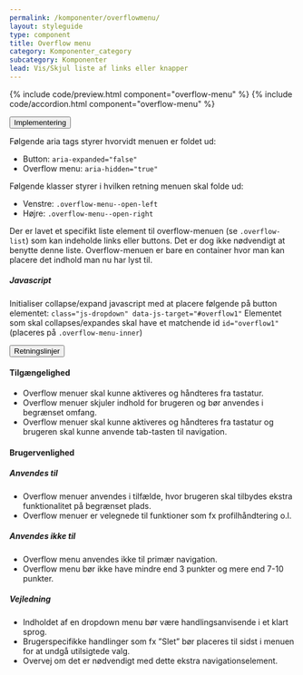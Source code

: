 ```yaml
---
permalink: /komponenter/overflowmenu/
layout: styleguide
type: component
title: Overflow menu
category: Komponenter_category
subcategory: Komponenter
lead: Vis/Skjul liste af links eller knapper
---
```


{% include code/preview.html component="overflow-menu" %}
{% include code/accordion.html component="overflow-menu" %}
<div class="accordion-bordered">
  <button class="button-unstyled accordion-button"
      aria-expanded="false" aria-controls="overflow-docs">
    Implementering
  </button>
  <div id="overflow-docs" aria-hidden="true" class="accordion-content">
    <section>
        <p>Følgende aria tags styrer hvorvidt menuen er foldet ud:</p>
        <ul>
          <li>Button: <code>aria-expanded="false"</code></li>
          <li>Overflow menu: <code>aria-hidden="true"</code></li>
        </ul>
        <p>Følgende klasser styrer i hvilken retning menuen skal folde ud:</p>
        <ul>
          <li>Venstre: <code>.overflow-menu--open-left</code></li>
          <li>Højre: <code>.overflow-menu--open-right</code></li>
        </ul>
        <p>Der er lavet et specifikt liste element til overflow-menuen (se <code>.overflow-list</code>) som kan indeholde links eller buttons. Det er dog ikke nødvendigt at benytte denne liste. Overflow-menuen er bare en container hvor man kan placere det indhold man nu har lyst til.</p>
        <h5>Javascript</h5>
        <p>Initialiser collapse/expand javascript med at placere følgende på button elementet: <code>class="js-dropdown" data-js-target="#overflow1"</code>
        Elementet som skal collapses/expandes skal have et matchende id <code>id="overflow1"</code> (placeres på <code>.overflow-menu-inner</code>)</p>
    </section>
  </div>
</div>


<div class="accordion-bordered accordion-docs">
  <button class="button-unstyled accordion-button"
      aria-expanded="true" aria-controls="overflow-docs-info">
    Retningslinjer
  </button>
  <div id="overflow-docs-info" class="accordion-content">
    <article>
      <section>
          <h4>Tilgængelighed</h4>
          <ul>
              <li>Overflow menuer skal kunne aktiveres og håndteres fra tastatur.</li>
              <li>Overflow menuer skjuler indhold for brugeren og bør anvendes i begrænset omfang. </li>
              <li>Overflow menuer skal kunne aktiveres og håndteres fra tastatur og brugeren skal kunne anvende tab-tasten til navigation. </li>
          </ul>
      </section>
      <section>
          <h4>Brugervenlighed</h4>
          <h5>Anvendes til</h5>
          <ul>
              <li>Overflow menuer anvendes i tilfælde, hvor brugeren skal tilbydes ekstra funktionalitet på begrænset plads.</li>
              <li>Overflow menuer er velegnede til funktioner som fx profilhåndtering o.l.</li>
          </ul>
          <h5>Anvendes ikke til</h5>
          <ul>
              <li>Overflow menu anvendes ikke til primær navigation.</li>
              <li>Overflow menu bør ikke have mindre end 3 punkter og mere end 7-10 punkter.</li>
          </ul>
          <h5>Vejledning</h5>                
          <ul>
              <li>Indholdet af en dropdown menu bør være handlingsanvisende i et klart sprog.</li>
              <li>Brugerspecifikke handlinger som fx ”Slet” bør placeres til sidst i menuen for at undgå utilsigtede valg.</li>
              <li>Overvej om det er nødvendigt med dette ekstra navigationselement.</li>
          </ul>
      </section>
    </article>
  </div>
</div>


